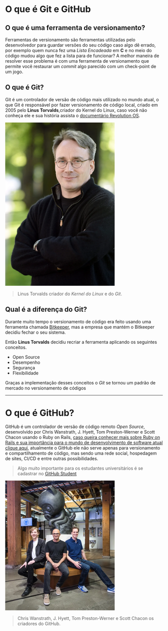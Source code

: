 # O que é Git e GitHub

## O que é uma ferramenta de versionamento?

Ferramentas de versionamento são ferramentas utilizadas pelo desenvolvedor para guardar versões do seu código caso algo dê errado, por exemplo quem nunca fez uma *Lista Encadeada* em **C** e no meio do código mudou algo que fez a lista para de funcionar?
A melhor maneira de resolver esse problema é com uma ferramenta de versionamento que permite você restaurar um *commit* algo parecido com um check-point de um jogo.


## O que é Git?

Git é um controlador de versão de código mais utilizado no mundo atual, o que Git é responsável por fazer versionamento de código local, criado em 2005 pelo **Linus Torvalds**,criador do Kernel do Linux, caso você não conheça ele e sua história assista o [documentário Revolution OS](https://www.youtube.com/watch?v=Z3f-M43DiD4).


<img src="./Imagens/Linus-Torvalds.webp" width="350px" />

> Linus Torvalds criador do *Kernel do Linux* e do *Git*.


## Qual é a diferença do Git?

Durante muito tempo o versionamento de código era feito usando uma ferramenta chamada [Bitkeeper](https://www.bitkeeper.org/), mas a empresa que mantém o Bitkeeper decidiu fechar o seu sistema.

Então **Linus Torvalds** decidiu recriar a ferramenta aplicando os seguintes conceitos.

- Open Source
- Desempenho
- Segurança
- Flexibilidade

Graças a implementação desses conceitos o *Git* se tornou um padrão de mercado no versionamento de códigos

---

# O que é GitHub?

GitHub é um controlador de versão de código remoto *Open Source*, desenvolvido por Chris Wanstrath, J. Hyett, Tom Preston-Werner e Scott Chacon usando o Ruby on Rails, [caso queira conhecer mais sobre Ruby on Rails e sua importância para o mundo de desenvolvimento de software atual clique aqui](https://www.youtube.com/watch?v=oEorhw5r2Do), atualmente o GitHub ele não serve apenas para versionamento e compartilhamento de código, mas sendo uma rede social, hospedagem de sites, CI/CD e entre outras possibilidades.

> Algo muito importante para os estudantes universitários é se cadastrar no [GitHub Student](https://education.github.com/pack)


<img src="./Imagens/Criadores do GitHub.webp" width="350px" />

> Chris Wanstrath, J. Hyett, Tom Preston-Werner e Scott Chacon os criadores do GitHub.
